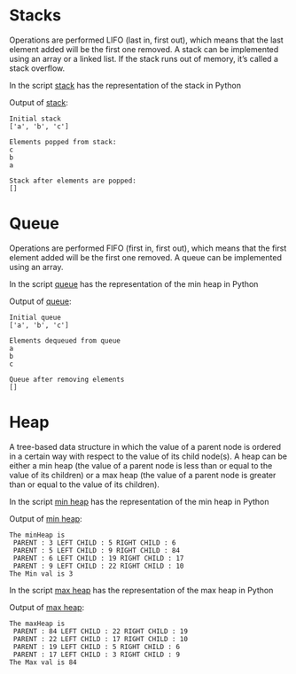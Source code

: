 # Stacks

Operations are performed LIFO (last in, first out), which means that the last element added will be the first one removed. A stack can be implemented using an array or a linked list. If the stack runs out of memory, it’s called a stack overflow.

In the script [stack](./scripts/stack.py) has the representation of the stack in Python

Output of [stack](./scripts/stack.py):

```
Initial stack
['a', 'b', 'c']

Elements popped from stack:
c
b
a

Stack after elements are popped:
[]
```

# Queue

Operations are performed FIFO (first in, first out), which means that the first element added will be the first one removed. A queue can be implemented using an array.

In the script [queue](./scripts/queue.py) has the representation of the min heap in Python

Output of [queue](./scripts/queue.py):

```
Initial queue
['a', 'b', 'c']

Elements dequeued from queue
a
b
c

Queue after removing elements
[]
```

# Heap

A tree-based data structure in which the value of a parent node is ordered in a certain way with respect to the value of its child node(s). A heap can be either a min heap (the value of a parent node is less than or equal to the value of its children) or a max heap (the value of a parent node is greater than or equal to the value of its children).

In the script [min heap](./scripts/min_heap.py) has the representation of the min heap in Python

Output of [min heap](./scripts/min_heap.py):

```
The minHeap is
 PARENT : 3 LEFT CHILD : 5 RIGHT CHILD : 6
 PARENT : 5 LEFT CHILD : 9 RIGHT CHILD : 84
 PARENT : 6 LEFT CHILD : 19 RIGHT CHILD : 17
 PARENT : 9 LEFT CHILD : 22 RIGHT CHILD : 10
The Min val is 3
```

In the script [max heap](./scripts/max_heap.py) has the representation of the max heap in Python

Output of [max heap](./scripts/max_heap.py):

```
The maxHeap is
 PARENT : 84 LEFT CHILD : 22 RIGHT CHILD : 19
 PARENT : 22 LEFT CHILD : 17 RIGHT CHILD : 10
 PARENT : 19 LEFT CHILD : 5 RIGHT CHILD : 6
 PARENT : 17 LEFT CHILD : 3 RIGHT CHILD : 9
The Max val is 84
```

<!-- https://www.geeksforgeeks.org/stack-in-python/ -->
